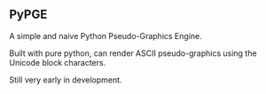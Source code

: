 ## PyPGE

A simple and naive Python Pseudo-Graphics Engine.

Built with pure python, can render ASCII pseudo-graphics
using the Unicode block characters.

Still very early in development.
